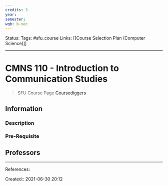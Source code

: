 ```yaml
---
credits: 3
year:
semester:
wqb: b-soc
---
```

Status: 
Tags: #sfu_course
Links: [[Course Selection Plan (Computer Science)]]
___
# CMNS 110 - Introduction to Communication Studies
> SFU Course Page
> [Coursediggers](https://coursediggers.com/pages/show?utf8=%E2%9C%93&digger%5Bcourse_id%5D=117&commit=GO)
## Information
### Description
### Pre-Requisite
## Professors

___
References:

Created:: 2021-06-30 20:12